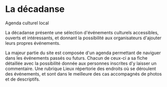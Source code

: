 # La décadanse
Agenda culturel local

La décadanse présente une sélection d'événements culturels accessibles, ouverts et intéressants, et donnant la possibilité aux organisateurs d'ajouter leurs propres événements.

La majeur partie du site est composée d'un agenda permettant de naviguer dans les événements passés ou futurs. Chacun de ceux-ci a sa fiche détaillée avec la possibilité donnée aux personnes inscrites d'y laisser un commentaire. Une rubrique Lieux répertorie des endroits où se déroulent des événements, et sont dans le meilleure des cas accompagnés de photos et de descriptifs. 
